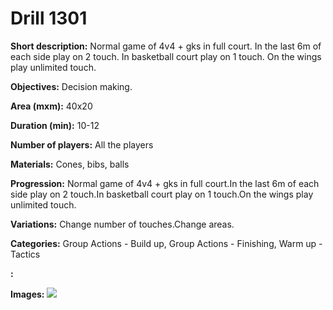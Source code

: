 # Drill 1301

**Short description:**
Normal game of 4v4 + gks in full court. In the last 6m of each side play on 2 touch. In basketball court play on 1 touch. On the wings play unlimited touch.

**Objectives:**
Decision making.

**Area (mxm):**
40x20

**Duration (min):**
10-12

**Number of players:**
All the players

**Materials:**
Cones, bibs, balls

**Progression:**
Normal game of 4v4 + gks in full court.In the last 6m of each side play on 2 touch.In basketball court play on 1 touch.On the wings play unlimited touch.

**Variations:**
Change number of touches.Change areas.

**Categories:**
Group Actions - Build up, Group Actions - Finishing, Warm up - Tactics

**:**


**Images:**
![](https://www.coachingfutsal.com/\images\0abafb47-7f87-4313-b6a0-a84a54dc3d49_112.png)

